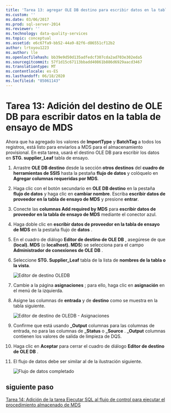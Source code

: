 ```yaml
---
title: 'Tarea 13: agregar OLE DB destino para escribir datos en la tabla de ensayo de MDS | Microsoft Docs'
ms.custom: ''
ms.date: 03/06/2017
ms.prod: sql-server-2014
ms.reviewer: ''
ms.technology: data-quality-services
ms.topic: conceptual
ms.assetid: e6c67fa9-bb52-44a9-82f6-d86551cf12b2
author: lrtoyou1223
ms.author: lle
ms.openlocfilehash: bb39e9d50d135adfedcf307cda2ad703e302eda5
ms.sourcegitcommit: 57f1d15c67113bbadd40861b886d6929aacd3467
ms.translationtype: MT
ms.contentlocale: es-ES
ms.lasthandoff: 06/18/2020
ms.locfileid: "85061143"
---
```

# <a name="task-13-adding-ole-db-destination-to-write-data-to-mds-staging-table"></a>Tarea 13: Adición del destino de OLE DB para escribir datos en la tabla de ensayo de MDS
  Ahora que ha agregado los valores de **ImportType** y **BatchTag** a todos los registros, está listo para enviarlos a MDS para el almacenamiento provisional. En esta tarea, usará el destino OLE DB para escribir los datos en **STG. supplier_Leaf** tabla de ensayo.  
  
1.  Arrastre **OLE DB destino** desde la sección **otros destinos** del **cuadro de herramientas de SSIS** hasta la pestaña **flujo de datos** y colóquelo en **Agregar columnas requeridas por MDS**.  
  
2.  Haga clic con el botón secundario en **OLE DB destino** en la pestaña **flujo de datos** y haga clic en **cambiar nombre**. Escriba **escribir datos de proveedor en la tabla de ensayo de MDS** y presione **entrar**.  
  
3.  Conecte las **columnas Add required by MDS** para **escribir datos de proveedor en la tabla de ensayo de MDS** mediante el conector azul.  
  
4.  Haga doble clic en **escribir datos de proveedor en la tabla de ensayo de MDS** en la pestaña flujo de **datos** .  
  
5.  En el cuadro de diálogo **Editor de destino de OLE DB** , asegúrese de que **(local). MDS** (o **localhost). MDS**) se selecciona para el campo **Administrador de conexiones de OLE DB** .  
  
6.  Seleccione **STG. Supplier_Leaf** tabla de la lista de **nombres de la tabla o la vista**.  
  
     ![Editor de destino OLEDB](../../2014/tutorials/media/et-addingoledbdestinationtowdtomdsst-01.jpg "Editor de destino OLEDB")  
  
7.  Cambie a la página **asignaciones** ; para ello, haga clic en **asignación** en el menú de la izquierda.  
  
8.  Asigne las columnas de **entrada** y de **destino** como se muestra en la tabla siguiente.  
  
     ![Editor de destino de OLEDB - Asignaciones](../../2014/tutorials/media/et-addingoledbdestinationtowdtomdsst-02.jpg "Editor de destino de OLEDB - Asignaciones")  
  
9. Confirme que está usando **_Output** columnas para las columnas de entrada, no para las columnas de **_Status** o **_Source** . **_Output** columnas contienen los valores de salida de limpieza de DQS.  
  
10. Haga clic en **Aceptar** para cerrar el cuadro de diálogo **Editor de destino de OLE DB** .  
  
11. El flujo de datos debe ser similar al de la ilustración siguiente.  
  
     ![Flujo de datos completado](../../2014/tutorials/media/et-addingoledbdestinationtowdtomdsst-03.jpg "Flujo de datos completado")  
  
## <a name="next-step"></a>siguiente paso  
 [Tarea 14: Adición de la tarea Ejecutar SQL al flujo de control para ejecutar el procedimiento almacenado de MDS](../../2014/tutorials/task-14-add-execute-to-control-flow-run-mds-stored-procedure.md)  
  
  
